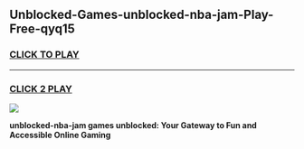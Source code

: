 
## Unblocked-Games-unblocked-nba-jam-Play-Free-qyq15
<h3>
<a href="https://premium76.site?title=unblocked-nba-jam&ref=18A1">CLICK TO PLAY</a></h3>
<hr>

<h3>
<a href="https://premium76.site?title=unblocked-nba-jam&ref=18A1">CLICK 2 PLAY</a>
  
</h3>

<a href="https://premium76.site?title=unblocked-nba-jam&ref=18A1"><img src="https://clearcache.store/games.png"></a>


**unblocked-nba-jam games unblocked: Your Gateway to Fun and Accessible Online Gaming**
